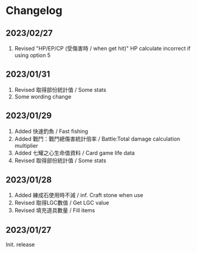 # Changelog  

## 2023/02/27
1. Revised "HP/EP/CP (受傷害時 / when get hit)" HP calculate incorrect if using option 5  

## 2023/01/31
1. Revised 取得部份統計值 / Some stats
1. Some wording change 

## 2023/01/29  
1. Added 快速釣魚 / Fast fishing
1. Added 戰鬥：戰鬥總傷害統計倍率 / Battle:Total damage calculation multiplier
1. Added 七耀之心生命值資料 / Card game life data
1. Revised 取得部份統計值 / Some stats

## 2023/01/28  
1. Added 練成石使用時不減 / inf. Craft stone when use
1. Revised 取得LGC數值 / Get LGC value
1. Revised 填充道具數量 / Fill items

## 2023/01/27
Init. release


